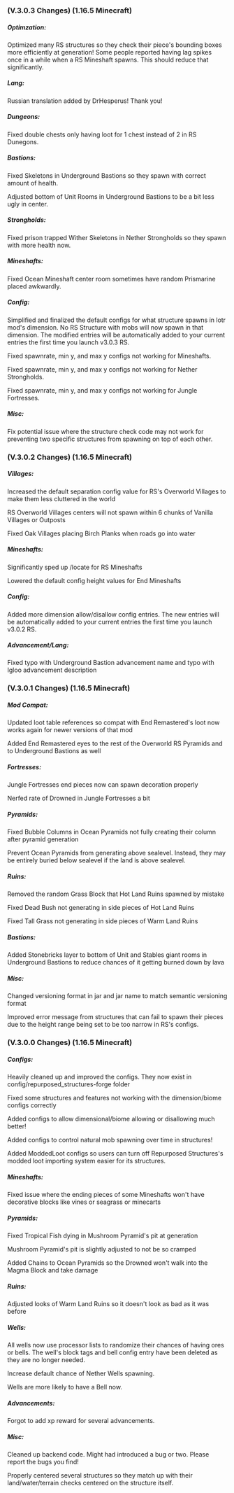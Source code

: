 ### **(V.3.0.3 Changes) (1.16.5 Minecraft)**

##### Optimzation:
Optimized many RS structures so they check their piece's bounding boxes more efficiently at generation! 
  Some people reported having lag spikes once in a while when a RS Mineshaft spawns. This should reduce that significantly.

##### Lang:
Russian translation added by DrHesperus! Thank you!

##### Dungeons:
Fixed double chests only having loot for 1 chest instead of 2 in RS Dunegons.

##### Bastions:
Fixed Skeletons in Underground Bastions so they spawn with correct amount of health.

Adjusted bottom of Unit Rooms in Underground Bastions to be a bit less ugly in center.

##### Strongholds:
Fixed prison trapped Wither Skeletons in Nether Strongholds so they spawn with more health now.

##### Mineshafts:
Fixed Ocean Mineshaft center room sometimes have random Prismarine placed awkwardly.

##### Config:
Simplified and finalized the default configs for what structure spawns in lotr mod's dimension. 
  No RS Structure with mobs will now spawn in that dimension.
  The modified entries will be automatically added to your current entries the first time you launch v3.0.3 RS.

Fixed spawnrate, min y, and max y configs not working for Mineshafts.

Fixed spawnrate, min y, and max y configs not working for Nether Strongholds.

Fixed spawnrate, min y, and max y configs not working for Jungle Fortresses.

##### Misc:
Fix potential issue where the structure check code may not work for preventing two specific structures from spawning on top of each other.


### **(V.3.0.2 Changes) (1.16.5 Minecraft)**

##### Villages:
Increased the default separation config value for RS's Overworld Villages to make them less cluttered in the world

RS Overworld Villages centers will not spawn within 6 chunks of Vanilla Villages or Outposts

Fixed Oak Villages placing Birch Planks when roads go into water

##### Mineshafts:
Significantly sped up /locate for RS Mineshafts

Lowered the default config height values for End Mineshafts

##### Config:
Added more dimension allow/disallow config entries. 
 The new entries will be automatically added to your current entries the first time you launch v3.0.2 RS. 

##### Advancement/Lang:
Fixed typo with Underground Bastion advancement name and typo with Igloo advancement description


### **(V.3.0.1 Changes) (1.16.5 Minecraft)**

##### Mod Compat:
Updated loot table references so compat with End Remastered's loot now works again for newer versions of that mod

Added End Remastered eyes to the rest of the Overworld RS Pyramids and to Underground Bastions as well

##### Fortresses:
Jungle Fortresses end pieces now can spawn decoration properly

Nerfed rate of Drowned in Jungle Fortresses a bit

##### Pyramids:
Fixed Bubble Columns in Ocean Pyramids not fully creating their column after pyramid generation

Prevent Ocean Pyramids from generating above sealevel.
 Instead, they may be entirely buried below sealevel if the land is above sealevel.

##### Ruins:
Removed the random Grass Block that Hot Land Ruins spawned by mistake

Fixed Dead Bush not generating in side pieces of Hot Land Ruins

Fixed Tall Grass not generating in side pieces of Warm Land Ruins

##### Bastions:
Added Stonebricks layer to bottom of Unit and Stables giant rooms in Underground Bastions to reduce chances of it getting burned down by lava

##### Misc:
Changed versioning format in jar and jar name to match semantic versioning format

Improved error message from structures that can fail to spawn their pieces due to the height range being set to be too narrow in RS's configs.


### **(V.3.0.0 Changes) (1.16.5 Minecraft)**

##### Configs:
Heavily cleaned up and improved the configs. They now exist in config/repurposed_structures-forge folder
  
Fixed some structures and features not working with the dimension/biome configs correctly

Added configs to allow dimensional/biome allowing or disallowing much better!

Added configs to control natural mob spawning over time in structures!
  
Added ModdedLoot configs so users can turn off Repurposed Structures's modded loot importing system easier for its structures.

##### Mineshafts:
Fixed issue where the ending pieces of some Mineshafts won't have decorative blocks like vines or seagrass or minecarts

##### Pyramids:
Fixed Tropical Fish dying in Mushroom Pyramid's pit at generation

Mushroom Pyramid's pit is slightly adjusted to not be so cramped

Added Chains to Ocean Pyramids so the Drowned won't walk into the Magma Block and take damage

##### Ruins:
Adjusted looks of Warm Land Ruins so it doesn't look as bad as it was before

##### Wells:
All wells now use processor lists to randomize their chances of having ores or bells.
  The well's block tags and bell config entry have been deleted as they are no longer needed.

Increase default chance of Nether Wells spawning.

Wells are more likely to have a Bell now.

##### Advancements:
Forgot to add xp reward for several advancements.

##### Misc:
Cleaned up backend code. Might had introduced a bug or two. Please report the bugs you find!
  
Properly centered several structures so they match up with their land/water/terrain checks centered on the structure itself.
